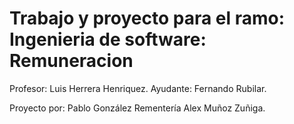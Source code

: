 # Trabajo y proyecto para el ramo: Ingenieria de software: Remuneracion
Profesor: Luis Herrera Henriquez.
Ayudante: Fernando Rubilar.

Proyecto por: Pablo González Rementería
              Alex Muñoz Zuñiga.
